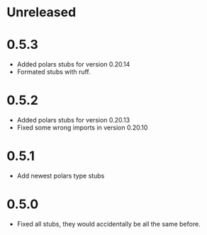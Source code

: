 
# Unreleased
# 0.5.3 
- Added polars stubs for version 0.20.14
- Formated stubs with ruff.
# 0.5.2
- Added polars stubs for version 0.20.13
- Fixed some wrong imports in version 0.20.10
# 0.5.1
- Add newest polars type stubs

# 0.5.0
- Fixed all stubs, they would accidentally be all the same before.
